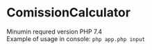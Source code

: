 # ComissionCalculator
Minumin requred version PHP 7.4 <br/>
Example of usage in console: `php app.php input`
